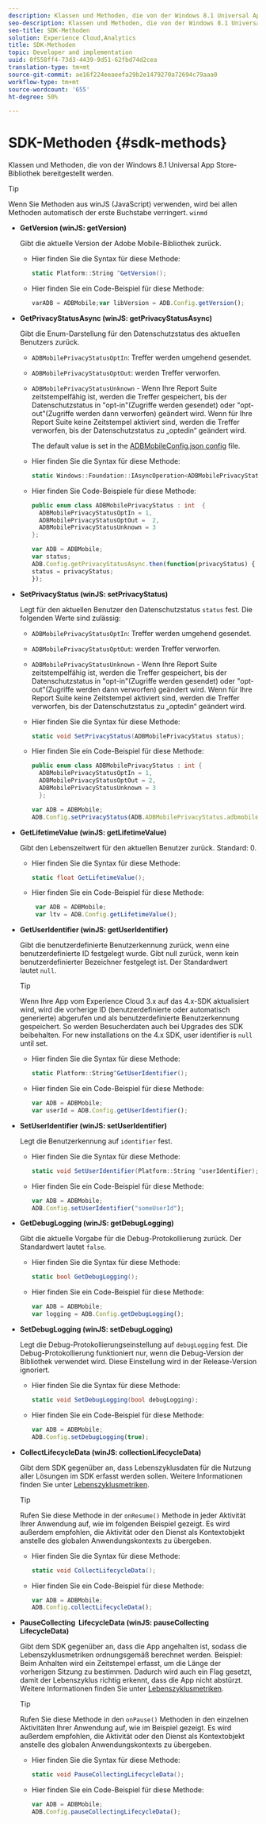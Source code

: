 ```yaml
---
description: Klassen und Methoden, die von der Windows 8.1 Universal App Store-Bibliothek bereitgestellt werden.
seo-description: Klassen und Methoden, die von der Windows 8.1 Universal App Store-Bibliothek bereitgestellt werden.
seo-title: SDK-Methoden
solution: Experience Cloud,Analytics
title: SDK-Methoden
topic: Developer and implementation
uuid: 0f558ff4-73d3-4439-9d51-62fbd74d2cea
translation-type: tm+mt
source-git-commit: ae16f224eeaeefa29b2e1479270a72694c79aaa0
workflow-type: tm+mt
source-wordcount: '655'
ht-degree: 50%

---
```



# SDK-Methoden {#sdk-methods}

Klassen und Methoden, die von der Windows 8.1 Universal App Store-Bibliothek bereitgestellt werden.

>[!TIP]
>
>Wenn Sie Methoden aus winJS (JavaScript) verwenden, wird bei allen Methoden automatisch der erste Buchstabe verringert. `winmd`

* **GetVersion (winJS: getVersion)**

   Gibt die aktuelle Version der Adobe Mobile-Bibliothek zurück.

   * Hier finden Sie die Syntax für diese Methode:

      ```csharp
      static Platform::String ^GetVersion();
      ```

   * Hier finden Sie ein Code-Beispiel für diese Methode:

      ```js
      varADB = ADBMobile;var libVersion = ADB.Config.getVersion(); 
      ```

* **GetPrivacyStatusAsync (winJS: getPrivacyStatusAsync)**

   Gibt die Enum-Darstellung für den Datenschutzstatus des aktuellen Benutzers zurück.

   * `ADBMobilePrivacyStatusOptIn`: Treffer werden umgehend gesendet.
   * `ADBMobilePrivacyStatusOptOut`: werden Treffer verworfen.
   * `ADBMobilePrivacyStatusUnknown` - Wenn Ihre Report Suite zeitstempelfähig ist, werden die Treffer gespeichert, bis der Datenschutzstatus in &quot;opt-in&quot;(Zugriffe werden gesendet) oder &quot;opt-out&quot;(Zugriffe werden dann verworfen) geändert wird. Wenn für Ihre Report Suite keine Zeitstempel aktiviert sind, werden die Treffer verworfen, bis der Datenschutzstatus zu „optedin“ geändert wird.

      The default value is set in the [ADBMobileConfig.json config](/help/windows-appstore/c-configuration/c.json.md) file.

   * Hier finden Sie die Syntax für diese Methode:

      ```csharp
      static Windows::Foundation::IAsyncOperation<ADBMobilePrivacyStatus> ^getPrivacyStatusAsync(); 
      ```

   * Hier finden Sie Code-Beispiele für diese Methode:

      ```csharp
      public enum class ADBMobilePrivacyStatus : int  {
        ADBMobilePrivacyStatusOptIn = 1, 
        ADBMobilePrivacyStatusOptOut =  2,
        ADBMobilePrivacyStatusUnknown = 3
      };
      ```

      ```js
      var ADB = ADBMobile;
      var status;
      ADB.Config.getPrivacyStatusAsync.then(function(privacyStatus) {
      status = privacyStatus;
      }); 
      ```

* **SetPrivacyStatus (winJS: setPrivacyStatus)**

   Legt für den aktuellen Benutzer den Datenschutzstatus `status` fest. Die folgenden Werte sind zulässig:

   * `ADBMobilePrivacyStatusOptIn`: Treffer werden umgehend gesendet.
   * `ADBMobilePrivacyStatusOptOut`: werden Treffer verworfen.
   * `ADBMobilePrivacyStatusUnknown` - Wenn Ihre Report Suite zeitstempelfähig ist, werden die Treffer gespeichert, bis der Datenschutzstatus in &quot;opt-in&quot;(Zugriffe werden gesendet) oder &quot;opt-out&quot;(Zugriffe werden dann verworfen) geändert wird. Wenn für Ihre Report Suite keine Zeitstempel aktiviert sind, werden die Treffer verworfen, bis der Datenschutzstatus zu „optedin“ geändert wird.

   * Hier finden Sie die Syntax für diese Methode:

      ```csharp
      static void SetPrivacyStatus(ADBMobilePrivacyStatus status);
      ```

   * Hier finden Sie ein Code-Beispiel für diese Methode:

      ```csharp
      public enum class ADBMobilePrivacyStatus : int {
        ADBMobilePrivacyStatusOptIn = 1,
        ADBMobilePrivacyStatusOptOut = 2,
        ADBMobilePrivacyStatusUnknown = 3
        }; 
      ```

      ```js
      var ADB = ADBMobile;
      ADB.Config.setPrivacyStatus(ADB.ADBMobilePrivacyStatus.adbmobilePrivacyStatusOptIn); 
      ```

* **GetLifetimeValue (winJS: getLifetimeValue)**

   Gibt den Lebenszeitwert für den aktuellen Benutzer zurück. Standard: 0.

   * Hier finden Sie die Syntax für diese Methode:

      ```csharp
      static float GetLifetimeValue();
      ```

   * Hier finden Sie ein Code-Beispiel für diese Methode:

      ```js
       var ADB = ADBMobile;
       var ltv = ADB.Config.getLifetimeValue(); 
      ```

* **GetUserIdentifier (winJS: getUserIdentifier)**

   Gibt die benutzerdefinierte Benutzerkennung zurück, wenn eine benutzerdefinierte ID festgelegt wurde. Gibt null zurück, wenn kein benutzerdefinierter Bezeichner festgelegt ist. Der Standardwert lautet `null`.

   >[!TIP]
   >
   >Wenn Ihre App vom Experience Cloud 3.x auf das 4.x-SDK aktualisiert wird, wird die vorherige ID (benutzerdefinierte oder automatisch generierte) abgerufen und als benutzerdefinierte Benutzerkennung gespeichert. So werden Besucherdaten auch bei Upgrades des SDK beibehalten. For new installations on the 4.x SDK, user identifier is `null` until set.

   * Hier finden Sie die Syntax für diese Methode:

      ```csharp
      static Platform::String^GetUserIdentifier();
      ```

   * Hier finden Sie ein Code-Beispiel für diese Methode:

      ```js
      var ADB = ADBMobile;
      var userId = ADB.Config.getUserIdentifier(); 
      ```

* **SetUserIdentifier (winJS: setUserIdentifier)**

   Legt die Benutzerkennung auf `identifier` fest.

   * Hier finden Sie die Syntax für diese Methode:

      ```csharp
      static void SetUserIdentifier(Platform::String ^userIdentifier);
      ```

   * Hier finden Sie ein Code-Beispiel für diese Methode:

      ```js
      var ADB = ADBMobile;
      ADB.Config.setUserIdentifier("someUserId"); 
      ```

* **GetDebugLogging (winJS: getDebugLogging)**

   Gibt die aktuelle Vorgabe für die Debug-Protokollierung zurück. Der Standardwert lautet `false`.

   * Hier finden Sie die Syntax für diese Methode:

      ```csharp
      static bool GetDebugLogging(); 
      ```

   * Hier finden Sie ein Code-Beispiel für diese Methode:

      ```js
      var ADB = ADBMobile;
      var logging = ADB.Config.getDebugLogging(); 
      ```

* **SetDebugLogging (winJS: setDebugLogging)**

   Legt die Debug-Protokollierungseinstellung auf `debugLogging` fest. Die Debug-Protokollierung funktioniert nur, wenn die Debug-Version der Bibliothek verwendet wird. Diese Einstellung wird in der Release-Version ignoriert.

   * Hier finden Sie die Syntax für diese Methode:

      ```csharp
      static void SetDebugLogging(bool debugLogging); 
      ```

   * Hier finden Sie ein Code-Beispiel für diese Methode:

      ```js
      var ADB = ADBMobile;
      ADB.Config.setDebugLogging(true); 
      ```

* **CollectLifecycleData (winJS: collectionLifecycleData)**

   Gibt dem SDK gegenüber an, dass Lebenszyklusdaten für die Nutzung aller Lösungen im SDK erfasst werden sollen. Weitere Informationen finden Sie unter [Lebenszyklusmetriken](/help/windows-appstore/metrics.md).

   >[!TIP]
   >
   >Rufen Sie diese Methode in der `onResume()` Methode in jeder Aktivität Ihrer Anwendung auf, wie im folgenden Beispiel gezeigt. Es wird außerdem empfohlen, die Aktivität oder den Dienst als Kontextobjekt anstelle des globalen Anwendungskontexts zu übergeben.

   * Hier finden Sie die Syntax für diese Methode:

      ```csharp
      static void CollectLifecycleData();
      ```

   * Hier finden Sie ein Code-Beispiel für diese Methode:

      ```js
      var ADB = ADBMobile;
      ADB.Config.collectLifecycleData(); 
      ```

* **PauseCollecting &#x200B; LifecycleData (winJS: pauseCollecting &#x200B; LifecycleData)**

   Gibt dem SDK gegenüber an, dass die App angehalten ist, sodass die Lebenszyklusmetriken ordnungsgemäß berechnet werden. Beispiel: Beim Anhalten wird ein Zeitstempel erfasst, um die Länge der vorherigen Sitzung zu bestimmen. Dadurch wird auch ein Flag gesetzt, damit der Lebenszyklus richtig erkennt, dass die App nicht abstürzt. Weitere Informationen finden Sie unter [Lebenszyklusmetriken](/help/windows-appstore/metrics.md).

   >[!TIP]
   >
   >Rufen Sie diese Methode in den `onPause()` Methoden in den einzelnen Aktivitäten Ihrer Anwendung auf, wie im Beispiel gezeigt. Es wird außerdem empfohlen, die Aktivität oder den Dienst als Kontextobjekt anstelle des globalen Anwendungskontexts zu übergeben.

   * Hier finden Sie die Syntax für diese Methode:

      ```csharp
      static void PauseCollectingLifecycleData();
      ```

   * Hier finden Sie ein Code-Beispiel für diese Methode:

      ```js
      var ADB = ADBMobile;
      ADB.Config.pauseCollectingLifecycleData();
      ```
